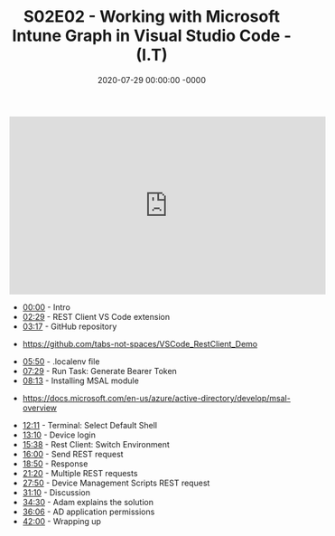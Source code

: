 ﻿---
layout: post
title: "S02E02 - Working with Microsoft Intune Graph in Visual Studio Code - (I.T)"
date: 2020-07-29 00:00:00 -0000
categories:
---

<iframe loading="lazy" width="560" height="315" src="https://www.youtube.com/embed/7OKAvGjJ4lM" title="YouTube video player" frameborder="0" allow="accelerometer; autoplay; clipboard-write; encrypted-media; gyroscope; picture-in-picture" allowfullscreen></iframe>

 * [00:00](https://www.youtube.com/watch?v=7OKAvGjJ4lM&t=0s) - Intro
 * [02:29](https://www.youtube.com/watch?v=7OKAvGjJ4lM&t=149s) - REST Client VS Code extension
 * [03:17](https://www.youtube.com/watch?v=7OKAvGjJ4lM&t=197s) - GitHub repository
-  https://github.com/tabs-not-spaces/VSCode_RestClient_Demo
 * [05:50](https://www.youtube.com/watch?v=7OKAvGjJ4lM&t=350s) - .localenv file
 * [07:29](https://www.youtube.com/watch?v=7OKAvGjJ4lM&t=449s) - Run Task: Generate Bearer Token
 * [08:13](https://www.youtube.com/watch?v=7OKAvGjJ4lM&t=493s) - Installing MSAL module
- https://docs.microsoft.com/en-us/azure/active-directory/develop/msal-overview
 * [12:11](https://www.youtube.com/watch?v=7OKAvGjJ4lM&t=731s) - Terminal: Select Default Shell
 * [13:10](https://www.youtube.com/watch?v=7OKAvGjJ4lM&t=790s) - Device login
 * [15:38](https://www.youtube.com/watch?v=7OKAvGjJ4lM&t=938s) - Rest Client: Switch Environment
 * [16:00](https://www.youtube.com/watch?v=7OKAvGjJ4lM&t=960s) - Send REST request
 * [18:50](https://www.youtube.com/watch?v=7OKAvGjJ4lM&t=1130s) - Response
 * [21:20](https://www.youtube.com/watch?v=7OKAvGjJ4lM&t=1280s) - Multiple REST requests
 * [27:50](https://www.youtube.com/watch?v=7OKAvGjJ4lM&t=1670s) - Device Management Scripts REST request
 * [31:10](https://www.youtube.com/watch?v=7OKAvGjJ4lM&t=1870s) - Discussion
 * [34:30](https://www.youtube.com/watch?v=7OKAvGjJ4lM&t=2070s) - Adam explains the solution
 * [36:06](https://www.youtube.com/watch?v=7OKAvGjJ4lM&t=2166s) - AD application permissions
 * [42:00](https://www.youtube.com/watch?v=7OKAvGjJ4lM&t=2520s) - Wrapping up

